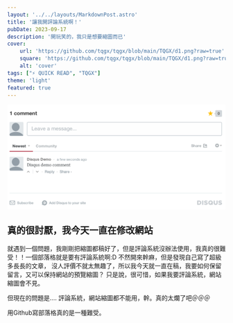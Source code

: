 ```yaml
---
layout: '../../layouts/MarkdownPost.astro'
title: '讓我開評論系統啊！'
pubDate: 2023-09-17
description: '開玩笑的，我只是想要縮圖而已'
cover:
    url: 'https://github.com/tqgx/tqgx/blob/main/TQGX/d1.png?raw=true'
    square: 'https://github.com/tqgx/tqgx/blob/main/TQGX/d1.png?raw=true'
    alt: 'cover'
tags: ["⚡ QUICK READ", "TQGX"] 
theme: 'light'
featured: true
---
```


![|wide](https://github.com/tqgx/tqgx/blob/main/TQGX/d1.png?raw=true)


## 真的很討厭，我今天一直在修改網站
就遇到一個問題，我剛剛把縮圖都稿好了，但是評論系統沒辦法使用，我真的很難受！！一個部落格就是要有評論系統啊:D 不然開來幹麻，但是發現自己寫了超級多長長的文章，
沒人評價不就太無趣了，所以我今天就一直在稿，我要如何保留留言，又可以保持網站的預覽縮圖？ 只是說，很可惜，如果我要評論系統，網站縮圖會不見。

但現在的問題是.... 評論系統，網站縮圖都不能用，幹。真的太爛了吧＠＠＠


用Github寫部落格真的是一種難受。
